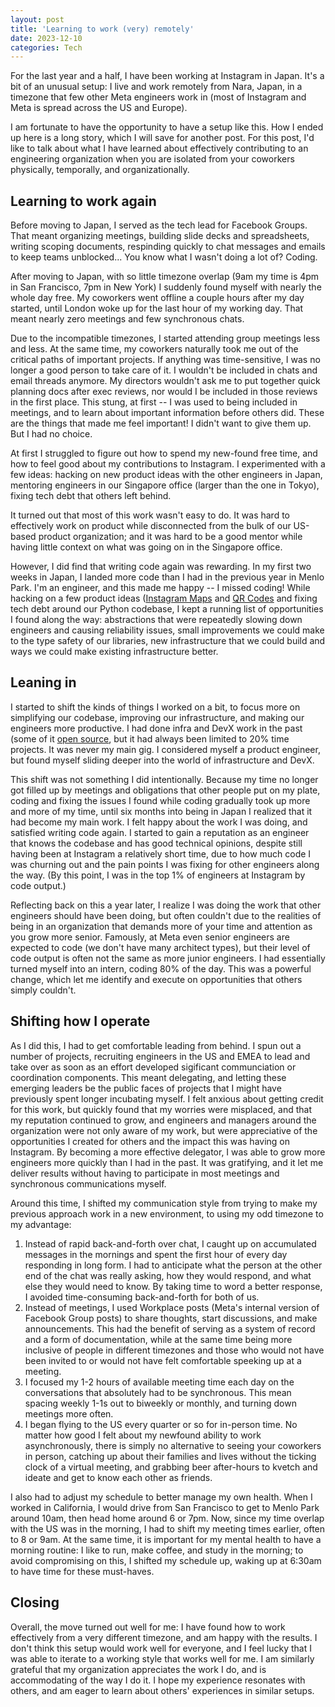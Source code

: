 ```yaml
---
layout: post
title: 'Learning to work (very) remotely'
date: 2023-12-10
categories: Tech
---
```


For the last year and a half, I have been working at Instagram in Japan. It's a bit of an unusual setup: I live and work remotely from Nara, Japan, in a timezone that few other Meta engineers work in (most of Instagram and Meta is spread across the US and Europe).

I am fortunate to have the opportunity to have a setup like this. How I ended up here is a long story, which I will save for another post. For this post, I'd like to talk about what I have learned about effectively contributing to an engineering organization when you are isolated from your coworkers physically, temporally, and organizationally.

## Learning to work again

Before moving to Japan, I served as the tech lead for Facebook Groups. That meant organizing meetings, building slide decks and spreadsheets, writing scoping documents, respinding quickly to chat messages and emails to keep teams unblocked... You know what I wasn't doing a lot of? Coding.

After moving to Japan, with so little timezone overlap (9am my time is 4pm in San Francisco, 7pm in New York) I suddenly found myself with nearly the whole day free. My coworkers went offline a couple hours after my day started, until London woke up for the last hour of my working day. That meant nearly zero meetings and few synchronous chats.

Due to the incompatible timezones, I started attending group meetings less and less. At the same time, my coworkers naturally took me out of the critical paths of important projects. If anything was time-sensitive, I was no longer a good person to take care of it. I wouldn't be included in chats and email threads anymore. My directors wouldn't ask me to put together quick planning docs after exec reviews, nor would I be included in those reviews in the first place. This stung, at first -- I was used to being included in meetings, and to learn about important information before others did. These are the things that made me feel important! I didn't want to give them up. But I had no choice.

At first I struggled to figure out how to spend my new-found free time, and how to feel good about my contributions to Instagram. I experimented with a few ideas: hacking on new product ideas with the other engineers in Japan, mentoring engineers in our Singapore office (larger than the one in Tokyo), fixing tech debt that others left behind.

It turned out that most of this work wasn't easy to do. It was hard to effectively work on product while disconnected from the bulk of our US-based product organization; and it was hard to be a good mentor while having little context on what was going on in the Singapore office.

However, I did find that writing code again was rewarding. In my first two weeks in Japan, I landed more code than I had in the previous year in Menlo Park. I'm an engineer, and this made me happy -- I missed coding! While hacking on a few product ideas ([Instagram Maps](https://techcrunch.com/2022/07/19/instagram-new-searchable-map-experience/) and [QR Codes](https://mashable.com/article/qr-code-instagram) and fixing tech debt around our Python codebase, I kept a running list of opportunities I found along the way: abstractions that were repeatedly slowing down engineers and causing reliability issues, small improvements we could make to the type safety of our libraries, new infrastructure that we could build and ways we could make existing infrastructure better.

## Leaning in

I started to shift the kinds of things I worked on a bit, to focus more on simplifying our codebase, improving our infrastructure, and making our engineers more productive. I had done infra and DevX work in the past (some of it [open source](https://github.com/bcherny), but it had always been limited to 20% time projects. It was never my main gig. I considered myself a product engineer, but found myself sliding deeper into the world of infrastructure and DevX.

This shift was not something I did intentionally. Because my time no longer got filled up by meetings and obligations that other people put on my plate, coding and fixing the issues I found while coding gradually took up more and more of my time, until six months into being in Japan I realized that it had become my main work. I felt happy about the work I was doing, and satisfied writing code again. I started to gain a reputation as an engineer that knows the codebase and has good technical opinions, despite still having been at Instagram a relatively short time, due to how much code I was churning out and the pain points I was fixing for other engineers along the way. (By this point, I was in the top 1% of engineers at Instagram by code output.)

Reflecting back on this a year later, I realize I was doing the work that other engineers should have been doing, but often couldn't due to the realities of being in an organization that demands more of your time and attention as you grow more senior. Famously, at Meta even senior engineers are expected to code (we don't have many architect types), but their level of code output is often not the same as more junior engineers. I had essentially turned myself into an intern, coding 80% of the day. This was a powerful change, which let me identify and execute on opportunities that others simply couldn't.

## Shifting how I operate

As I did this, I had to get comfortable leading from behind. I spun out a number of projects, recruiting engineers in the US and EMEA to lead and take over as soon as an effort developed sigificant communciation or coordination components. This meant delegating, and letting these emerging leaders be the public faces of projects that I might have previously spent longer incubating myself. I felt anxious about getting credit for this work, but quickly found that my worries were misplaced, and that my reputation continued to grow, and engineers and managers around the organization were not only aware of my work, but were appreciative of the opportunities I created for others and the impact this was having on Instagram. By becoming a more effective delegator, I was able to grow more engineers more quickly than I had in the past. It was gratifying, and it let me deliver results without having to participate in most meetings and synchronous communications myself.

Around this time, I shifted my communication style from trying to make my previous approach work in a new environment, to using my odd timezone to my advantage:

1. Instead of rapid back-and-forth over chat, I caught up on accumulated messages in the mornings and spent the first hour of every day responding in long form. I had to anticipate what the person at the other end of the chat was really asking, how they would respond, and what else they would need to know. By taking time to word a better response, I avoided time-consuming back-and-forth for both of us.
2. Instead of meetings, I used Workplace posts (Meta's internal version of Facebook Group posts) to share thoughts, start discussions, and make announcements. This had the benefit of serving as a system of record and a form of documentation, while at the same time being more inclusive of people in different timezones and those who would not have been invited to or would not have felt comfortable speeking up at a meeting.
3. I focused my 1-2 hours of available meeting time each day on the conversations that absolutely had to be synchronous. This mean spacing weekly 1-1s out to biweekly or monthly, and turning down meetings more often.
4. I began flying to the US every quarter or so for in-person time. No matter how good I felt about my newfound ability to work asynchronously, there is simply no alternative to seeing your coworkers in person, catching up about their families and lives without the ticking clock of a virtual meeting, and grabbing beer after-hours to kvetch and ideate and get to know each other as friends.

I also had to adjust my schedule to better manage my own health. When I worked in California, I would drive from San Francisco to get to Menlo Park around 10am, then head home around 6 or 7pm. Now, since my time overlap with the US was in the morning, I had to shift my meeting times earlier, often to 8 or 9am. At the same time, it is important for my mental health to have a morning routine: I like to run, make coffee, and study in the morning; to avoid compromising on this, I shifted my schedule up, waking up at 6:30am to have time for these must-haves.

## Closing

Overall, the move turned out well for me: I have found how to work effectively from a very different timezone, and am happy with the results. I don't think this setup would work well for everyone, and I feel lucky that I was able to iterate to a working style that works well for me. I am similarly grateful that my organization appreciates the work I do, and is accommodating of the way I do it. I hope my experience resonates with others, and am eager to learn about others' experiences in similar setups.
